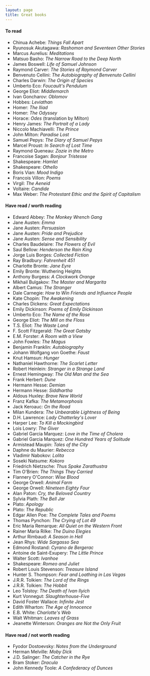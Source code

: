 ```yaml
---
layout: page
title: Great books
---
```


#### To read

* Chinua Achebe: _Things Fall Apart_
* Ryunosuk Akutagawa: _Rashomon and Seventeen Other Stories_
* Marcus Aurelius: _Meditations_
* Matsuo Basho: _The Narrow Road to the Deep North_
* James Boswell: _Life of Samuel Johnson_
* Raymond Carver: _The Stories of Raymond Carver_
* Benvenuto Cellini: _The Autobiography of Benvenuto Cellini_
* Charles Darwin: _The Origin of Species_
* Umberto Eco: _Foucault's Pendulum_
* George Eliot: _Middlemarch_
* Ivan Goncharov: _Oblomov_
* Hobbes: _Leviathan_
* Homer: _The Iliad_
* Homer: _The Odyssey_
* Horace: _Odes_ (translation by Milton)
* Henry James: _The Portrait of a Lady_
* Niccolo Machiavelli: _The Prince_
* John Milton: _Paradise Lost_
* Samuel Pepys: _The Diary of Samuel Pepys_
* Marcel Proust: _In Search of Lost Time_
* Raymond Queneau: _Zazie in the Metro_
* Francoise Sagan: _Bonjour Tristesse_
* Shakespeare: _Hamlet_
* Shakespeare: _Othello_
* Boris Vian: _Mood Indigo_
* Francois Villon: _Poems_
* Virgil: _The Aeneid_
* Voltaire: _Candide_
* Max Weber: _The Protestant Ethic and the Spirit of Capitalism_

#### Have read / worth reading

* Edward Abbey: _The Monkey Wrench Gang_
* Jane Austen: _Emma_
* Jane Austen: _Persuasion_
* Jane Austen: _Pride and Prejudice_
* Jane Austen: _Sense and Sensibility_
* Charles Baudelaire: _The Flowers of Evil_
* Saul Bellow: _Henderson the Rain King_
* Jorge Luis Borges: _Collected Fiction_
* Ray Bradbury: _Fahrenheit 451_
* Charlotte Bronte: _Jane Eyre_
* Emily Bronte: Wuthering Heights
* Anthony Burgess: _A Clockwork Orange_
* Mikhail Bulgakov: _The Master and Margarita_
* Albert Camus: _The Stranger_
* Dale Carnegie: _How to Win Friends and Influence People_
* Kate Chopin: _The Awakening_
* Charles Dickens: _Great Expectations_
* Emily Dickinson: _Poems of Emily Dickinson_
* Umberto Eco: _The Name of the Rose_
* George Eliot: _The Mill on the Floss_
* T.S. Eliot: _The Waste Land_
* F. Scott Fitzgerald: _The Great Gatsby_
* E.M. Forster: _A Room with a View_
* John Fowles: _The Magus_
* Benjamin Franklin: _Autobiography_
* Johann Wolfgang von Goethe: _Faust_
* Knut Hamsun: _Hunger_
* Nathaniel Hawthorne: _The Scarlet Letter_
* Robert Heinlein: _Stranger in a Strange Land_
* Ernest Hemingway: _The Old Man and the Sea_
* Frank Herbert: _Dune_
* Hermann Hesse: _Demian_
* Hermann Hesse: _Siddhartha_
* Aldous Huxley: _Brave New World_
* Franz Kafka: _The Metamorphosis_
* Jack Keroauc: _On the Road_
* Milan Kundera: _The Unbearable Lightness of Being_
* D.H. Lawrence: _Lady Chatterley's Lover_
* Harper Lee: _To Kill a Mockingbird_
* Lois Lowry: _The Giver_
* Gabriel Garcia Marquez: _Love in the Time of Cholera_
* Gabriel Garcia Marquez: _One Hundred Years of Solitude_
* Armistead Maupin: _Tales of the City_
* Daphne du Maurier: _Rebecca_
* Vladimir Nabokov: _Lolita_
* Soseki Natsume: _Kokoro_
* Friedrich Nietzsche: _Thus Spake Zarathustra_
* Tim O'Brien: _The Things They Carried_
* Flannery O'Connor: _Wise Blood_
* George Orwell: _Animal Farm_
* George Orwell: _Nineteen Eighty Four_
* Alan Paton: _Cry, the Beloved Country_
* Sylvia Plath: _The Bell Jar_
* Plato: _Apology_
* Plato: _The Republic_
* Edgar Allen Poe: _The Complete Tales and Poems_
* Thomas Pynchon: _The Crying of Lot 49_
* Eric Maria Remarque: _All Quiet on the Western Front_
* Rainer Maria Rilke: _The Duino Elegies_
* Arthur Rimbaud: _A Season in Hell_
* Jean Rhys: _Wide Sargasso Sea_
* Edmond Rostand: _Cyrano de Bergerac_
* Antoine de Saint-Exupery: _The Little Prince_
* Walter Scott: _Ivanhoe_
* Shakespeare: _Romeo and Juliet_
* Robert Louis Stevenson: _Treasure Island_
* Hunter S. Thompson: _Fear and Loathing in Las Vegas_
* J.R.R. Tolkien: _The Lord of the Rings_
* J.R.R. Tolkien: _The Hobbit_
* Leo Tolstoy: _The Death of Ivan Ilyich_
* Kurt Vonnegut: _Slaughterhouse-Five_
* David Foster Wallace: _Infinite Jest_
* Edith Wharton: _The Age of Innocence_
* E.B. White: _Charlotte's Web_
* Walt Whitman: _Leaves of Grass_
* Jeanette Winterson: _Oranges are Not the Only Fruit_

#### Have read / not worth reading

* Fyodor Dostoevsky: _Notes from the Underground_
* Herman Melville: _Moby Dick_
* J.D. Salinger: _The Catcher in the Rye_
* Bram Stoker: _Dracula_
* John Kennedy Toole: _A Confederacy of Dunces_